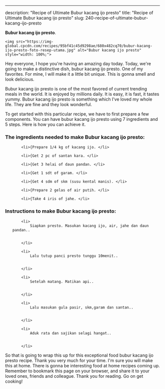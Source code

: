 ---
description: "Recipe of Ultimate Bubur kacang ijo presto"
title: "Recipe of Ultimate Bubur kacang ijo presto"
slug: 240-recipe-of-ultimate-bubur-kacang-ijo-presto

<p>
	<strong>Bubur kacang ijo presto</strong>. 
	
</p>
<p>
	
	<img src="https://img-global.cpcdn.com/recipes/95bf41c45d9298ae/680x482cq70/bubur-kacang-ijo-presto-foto-resep-utama.jpg" alt="Bubur kacang ijo presto" style="width: 100%;">
	
	
</p>
<p>
	Hey everyone, I hope you're having an amazing day today. Today, we're going to make a distinctive dish, bubur kacang ijo presto. One of my favorites. For mine, I will make it a little bit unique. This is gonna smell and look delicious.
</p>
	
<p>
	Bubur kacang ijo presto is one of the most favored of current trending meals in the world. It is enjoyed by millions daily. It is easy, it is fast, it tastes yummy. Bubur kacang ijo presto is something which I've loved my whole life. They are fine and they look wonderful.
</p>
<p>
	
</p>

<p>
To get started with this particular recipe, we have to first prepare a few components. You can have bubur kacang ijo presto using 7 ingredients and 5 steps. Here is how you can achieve it.
</p>

<h3>The ingredients needed to make Bubur kacang ijo presto:</h3>

<ol>
	
		<li>{Prepare 1/4 kg of kacang ijo. </li>
	
		<li>{Get 2 pc of santan kara. </li>
	
		<li>{Get 3 helai of daun pandan. </li>
	
		<li>{Get 1 sdt of garam. </li>
	
		<li>{Get 4 sdm of skm (susu kental manis). </li>
	
		<li>{Prepare 2 gelas of air putih. </li>
	
		<li>{Take 4 iris of jahe. </li>
	
</ol>
<p>
	
</p>

<h3>Instructions to make Bubur kacang ijo presto:</h3>

<ol>
	
		<li>
			Siapkan presto. Masukan kacang ijo, air, jahe dan daun pandan..
			
			
		</li>
	
		<li>
			Lalu tutup panci presto tunggu 10menit..
			
			
		</li>
	
		<li>
			Setelah matang. Matikan api..
			
			
		</li>
	
		<li>
			Lalu masukan gula pasir, skm,garam dan santan..
			
			
		</li>
	
		<li>
			Aduk rata dan sajikan selagi hangat..
			
			
		</li>
	
</ol>

<p>
	
</p>

<p>
	So that is going to wrap this up for this exceptional food bubur kacang ijo presto recipe. Thank you very much for your time. I'm sure you will make this at home. There is gonna be interesting food at home recipes coming up. Remember to bookmark this page on your browser, and share it to your loved ones, friends and colleague. Thank you for reading. Go on get cooking!
</p>
